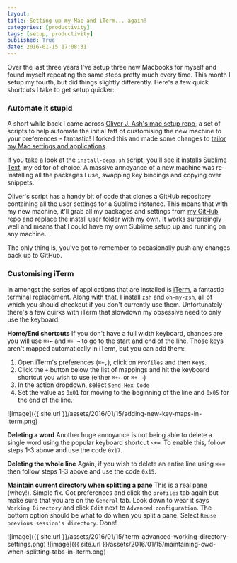 ```yaml
---
layout:
title: Setting up my Mac and iTerm... again!
categories: [productivity]
tags: [setup, productivity]
published: True
date: 2016-01-15 17:08:31
---
```


Over the last three years I've setup three new Macbooks for myself and found myself repeating the same steps pretty much every time. This month I setup my fourth, but did things slightly differently. Here's a few quick shortcuts I take to get setup quicker:

### Automate it stupid

A short while back I came across [Oliver J. Ash's mac setup repo](ollies-twitter), a set of scripts to help automate the initial faff of customising the new machine to your preferences - fantastic! I forked this and made some changes to [tailor my Mac settings and applications](my-setup-repo).

If you take a look at the `install-deps.sh` script, you'll see it installs [Sublime Text](sublime), my editor of choice. A massive annoyance of a new machine was re-installing all the packages I use, swapping key bindings and copying over snippets.

Oliver's script has a handy bit of code that clones a GitHub repository containing all the user settings for a Sublime instance. This means that with my new machine, it'll grab all my packages and settings from [my GitHub repo](sublime-settings-repo) and replace the install user folder with my own. It works surprisingly well and means that I could have my own Sublime setup up and running on any machine.

The only thing is, you've got to remember to occasionally push any changes back up to GitHub.

### Customising iTerm

In amongst the series of applications that are installed is [iTerm](iterm), a fantastic terminal replacement. Along with that, I install `zsh` and `oh-my-zsh`, all of which you should checkout if you don't currently use them. Unfortunately there's a few quirks with iTerm that slowdown my obsessive need to only use the keyboard.

**Home/End shortcuts**
If you don't have a full width keyboard, chances are you will use `⌘+←` and `⌘+ →` to go to the start and end of the line. Those keys aren't mapped automatically in iTerm, but you can add them:

1. Open iTerm's preferences (`⌘+,`), click on `Profiles` and then `Keys`.
2. Click the `+` button below the list of mappings and hit the keyboard shortcut you wish to use (either `⌘+←` or `⌘+ →`)
3. In the action dropdown, select `Send Hex Code`
4. Set the value as `0x01` for moving to the beginning of the line and `0x05` for the end of the line.

![image]({{ site.url }}/assets/2016/01/15/adding-new-key-maps-in-iterm.png)

**Deleting a word**
Another huge annoyance is not being able to delete a single word using the popular keyboard shortcut `⌥+⌫`. To enable this, follow steps 1-3 above and use the code `0x17`.

**Deleting the whole line**
Again, if you wish to delete an entire line using `⌘+⌫` then follow steps 1-3 above and use the code `0x15`.

**Maintain current directory when splitting a pane**
This is a real pane (whey!). Simple fix. Got preferences and click the `profiles` tab again but make sure that you are on the `General` tab. Look down to wear it says `Working Directory` and click `Edit` next to `Advanced configuration`. The bottom option should be what to do when you split a pane. Select `Reuse previous session's directory`. Done!

![image]({{ site.url }}/assets/2016/01/15/iterm-advanced-working-directory-settings.png)
![image]({{ site.url }}/assets/2016/01/15/maintaining-cwd-when-splitting-tabs-in-iterm.png)

[ollies-twitter]: https://twitter.com/OliverJAsh
[my-setup-repo]: https://github.com/hollandben/mac-setup
[sublime]: http://www.sublimetext.com/3

[sublime-settings-repo]: https://github.com/hollandben/sublime-settings
[iterm]: https://www.iterm2.com/
